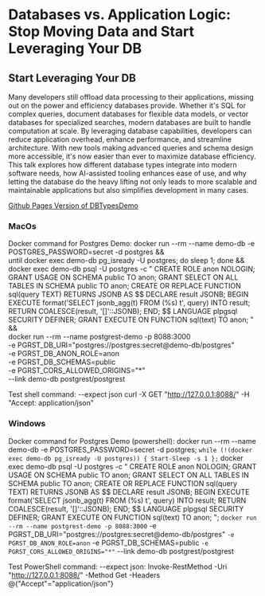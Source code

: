 # Databases vs. Application Logic: Stop Moving Data and Start Leveraging Your DB
## Start Leveraging Your DB
Many developers still offload data processing to their applications, missing out on the power and efficiency databases provide. Whether it's SQL for complex queries, document databases for flexible data models, or vector databases for specialized searches, modern databases are built to handle computation at scale. By leveraging database capabilities, developers can reduce application overhead, enhance performance, and streamline architecture. With new tools making advanced queries and schema design more accessible, it's now easier than ever to maximize database efficiency. This talk explores how different database types integrate into modern software needs, how AI-assisted tooling enhances ease of use, and why letting the database do the heavy lifting not only leads to more scalable and maintainable applications but also simplifies development in many cases.

[Github Pages Version of DBTypesDemo](https://glcapps.github.io/DBTypesDemo/)

### MacOs
Docker command for Postgres Demo:
docker run --rm --name demo-db -e POSTGRES_PASSWORD=secret -d postgres && \
until docker exec demo-db pg_isready -U postgres; do sleep 1; done && \
docker exec demo-db psql -U postgres -c "
CREATE ROLE anon NOLOGIN;
GRANT USAGE ON SCHEMA public TO anon;
GRANT SELECT ON ALL TABLES IN SCHEMA public TO anon;
CREATE OR REPLACE FUNCTION sql(query TEXT) RETURNS JSONB AS \$\$
DECLARE
    result JSONB;
BEGIN
    EXECUTE format('SELECT jsonb_agg(t) FROM (%s) t', query) INTO result;
    RETURN COALESCE(result, '[]'::JSONB);
END;
\$\$ LANGUAGE plpgsql SECURITY DEFINER;
GRANT EXECUTE ON FUNCTION sql(text) TO anon;
" && \
docker run --rm --name postgrest-demo -p 8088:3000 \
  -e PGRST_DB_URI="postgres://postgres:secret@demo-db/postgres" \
  -e PGRST_DB_ANON_ROLE=anon \
  -e PGRST_DB_SCHEMAS=public \
  -e PGRST_CORS_ALLOWED_ORIGINS="*" \
  --link demo-db postgrest/postgrest

Test shell command: --expect json
  curl -X GET "http://127.0.0.1:8088/" -H "Accept: application/json"

### Windows
Docker command for Postgres Demo (powershell):
docker run --rm --name demo-db -e POSTGRES_PASSWORD=secret -d postgres; `
while (!(docker exec demo-db pg_isready -U postgres)) { Start-Sleep -s 1 }; `
docker exec demo-db psql -U postgres -c "
CREATE ROLE anon NOLOGIN;
GRANT USAGE ON SCHEMA public TO anon;
GRANT SELECT ON ALL TABLES IN SCHEMA public TO anon;
CREATE OR REPLACE FUNCTION sql(query TEXT) RETURNS JSONB AS \$\$
DECLARE result JSONB;
BEGIN
    EXECUTE format('SELECT jsonb_agg(t) FROM (%s) t', query) INTO result;
    RETURN COALESCE(result, '[]'::JSONB);
END;
\$\$ LANGUAGE plpgsql SECURITY DEFINER;
GRANT EXECUTE ON FUNCTION sql(text) TO anon;
"; `
docker run --rm --name postgrest-demo -p 8088:3000 `
  -e PGRST_DB_URI="postgres://postgres:secret@demo-db/postgres" `
  -e PGRST_DB_ANON_ROLE=anon `
  -e PGRST_DB_SCHEMAS=public `
  -e PGRST_CORS_ALLOWED_ORIGINS="*" `
  --link demo-db postgrest/postgrest

Test PowerShell command: --expect json:
Invoke-RestMethod -Uri "http://127.0.0.1:8088/" -Method Get -Headers @{"Accept"="application/json"}